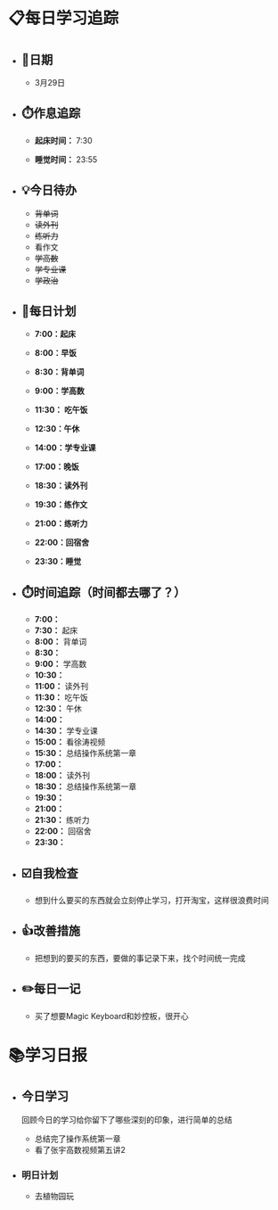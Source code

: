 # 📋每日学习追踪

- ## 📆日期

  - 3月29日

- ## ⏱️作息追踪

  - **起床时间：** 7:30

  - **睡觉时间：** 23:55

- ## 💡今日待办

  - ~~背单词~~
  - ~~读外刊~~
  - ~~练听力~~
  - 看作文
  - ~~学高数~~
  - ~~学专业课~~
  - ~~学政治~~
  
- ## 📝每日计划

  - **7:00：起床**

  - **8:00：早饭**

  - **8:30：背单词**

  - **9:00：学高数**

  - **11:30： 吃午饭**

  - **12:30：午休**

  - **14:00：学专业课**

  - **17:00：晚饭**

  - **18:30：读外刊**

  - **19:30：练作文**

  - **21:00：练听力**

  - **22:00：回宿舍**

  - **23:30：睡觉**

- ## ⏱️时间追踪（时间都去哪了？）

  - **7:00：**
  - **7:30：** 起床
  - **8:00：** 背单词
  - **8:30：**
  - **9:00：** 学高数
  - **10:30：** 
  - **11:00：** 读外刊
  - **11:30：** 吃午饭
  - **12:30：** 午休
  - **14:00：**
  - **14:30：** 学专业课
  - **15:00：** 看徐涛视频
  - **15:30：** 总结操作系统第一章
  - **17:00：** 
  - **18:00：** 读外刊
  - **18:30：** 总结操作系统第一章
  - **19:30：**
  - **21:00：**
  - **21:30：** 练听力
  - **22:00：** 回宿舍
  - **23:30：**

- ## ☑️自我检查

  - 想到什么要买的东西就会立刻停止学习，打开淘宝，这样很浪费时间

- ## 👍改善措施

  - 把想到的要买的东西，要做的事记录下来，找个时间统一完成

- ## ✏️每日一记

  - 买了想要Magic Keyboard和妙控板，很开心

# 📚学习日报

- ## 今日学习

  回顾今日的学习给你留下了哪些深刻的印象，进行简单的总结

  - 总结完了操作系统第一章
  - 看了张宇高数视频第五讲2

- ### 明日计划

  - 去植物园玩